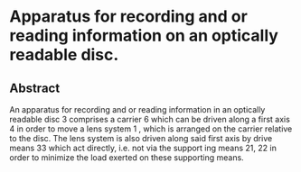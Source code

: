 # Apparatus for recording and or reading information on an optically readable disc.

## Abstract
An apparatus for recording and or reading information in an optically readable disc 3 comprises a carrier 6 which can be driven along a first axis 4 in order to move a lens system 1 , which is arranged on the carrier relative to the disc. The lens system is also driven along said first axis by drive means 33 which act directly, i.e. not via the support ing means 21, 22 in order to minimize the load exerted on these supporting means.